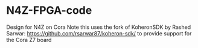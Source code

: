 # N4Z-FPGA-code
Design for N4Z on Cora
Note this uses the fork of KoheronSDK by Rashed Sarwar: https://github.com/rsarwar87/koheron-sdk/ to provide support for the Cora Z7 board
